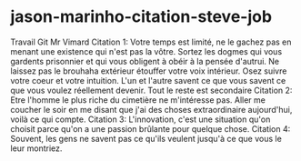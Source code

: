# jason-marinho-citation-steve-job
Travail Git Mr Vimard
Citation 1: Votre temps est limité, ne le gachez pas en menant une existence qui n'est pas la vôtre. Sortez les dogmes qui vous gardents prisonnier et qui  vous obligent à obéir à la pensée d'autrui. Ne laissez pas le brouhaha extérieur étouffer votre voix intérieur. Osez suivre votre coeur et votre intuition. L'un et l'autre savent ce que vous  savent ce que vous voulez réellement devenir. Tout le reste est secondaire
Citation 2:  Etre l'homme le plus riche du cimetière ne m'intéresse pas. Aller me coucher le soir en me disant que j'ai des choses extraordinaire aujourd'hui, voilà ce qui compte.
Citation 3: L'innovation, c'est une situation qu'on choisit parce qu'on a une passion brûlante pour quelque chose.
Citation 4: Souvent, les gens ne savent pas ce qu'ils veulent jusqu'à ce que vous le leur montriez.
